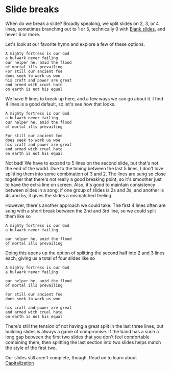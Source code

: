 # Slide breaks

When do we break a slide?
Broadly speaking, we split slides on 2, 3, or 4 lines,
sometimes branching out to 1 or 5,
technically 0 with [Blank slides](Blank%20slides),
and never 6 or more.

Let's look at our favorite hymn and explore a few of these options.

```
A mighty fortress is our God
a bulwark never failing
our helper he, amid the flood
of mortal ills prevailing
For still our ancient foe
does seek to work us woe
his craft and power are great
and armed with cruel hate
on earth is not his equal
```

We have 9 lines to break up here, and a few ways we can go about it.
I find 4 lines is a good default, so let's see how that looks.

```
A mighty fortress is our God
a bulwark never failing
our helper he, amid the flood
of mortal ills prevailing

For still our ancient foe
does seek to work us woe
his craft and power are great
and armed with cruel hate
on earth is not his equal
```

Not bad! We have to expand to 5 lines on the second slide, but that's not the end of the world.
Due to the timing between the last 5 lines,
I don't love splitting them into some combination of 3 and 2.
The lines are sung so close together that there's not really a good breaking point, so it's smoother just to have the extra line on screen.
Also, it's good to maintain consistency between slides in a song;
if one group of slides is 2s and 3s, and another is 4s and 5s, it gives the slides a mismatched feeling.

However, there's another approach we could take.
The first 4 lines often are sung with a short break between the 2nd and 3rd line,
so we could split them like so

```
A mighty fortress is our God
a bulwark never failing

our helper he, amid the flood
of mortal ills prevailing
```

Doing this opens up the option of splitting the second half into 2 and 3 lines each, giving us a total of four slides like so

```
A mighty fortress is our God
a bulwark never failing

our helper he, amid the flood
of mortal ills prevailing

For still our ancient foe
does seek to work us woe

his craft and power are great
and armed with cruel hate
on earth is not his equal
```

There's still the tension of not having a great split in the last three lines,
but building slides is always a game of compromise.
If the band has a such a long gap between the first two slides that you don't feel comfortable combining them,
then splitting the last section into two slides helps match the style of the first two.

Our slides still aren't complete, though.
Read on to learn about [Capitalization](Capitalization.md)
